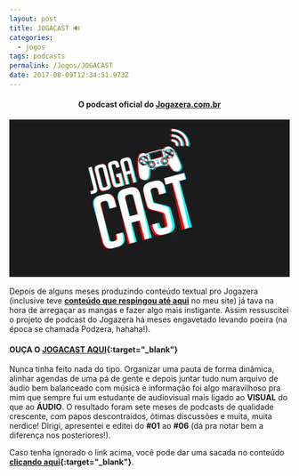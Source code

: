 ```yaml
---
layout: post
title: JOGACAST 🔊
categories:
  - jogos
tags: podcasts
permalink: /Jogos/JOGACAST
date: 2017-08-09T12:34:51.973Z
---
```

<h4><p style="text-align:center"><strong>O podcast oficial do <a href="/Trampos/jogazera">Jogazera.com.br</a></strong></p></h4>

![](/images/uploads/1_ioyfsicuc-kzzmvtj_ovua.png)

Depois de alguns meses produzindo conteúdo textual pro Jogazera (inclusive teve **[conteúdo que respingou até aqui](/textos/gamedesigncomportamental.html)** no meu site) já tava na hora de arregaçar as mangas e fazer algo mais instigante. Assim ressuscitei o projeto de podcast do Jogazera há meses engavetado levando poeira (na época se chamada Podzera, hahaha!).

#### OUÇA O [JOGACAST AQUI](http://jogazera.com.br/tag/jogacast/page/2/){:target="_blank"}

Nunca tinha feito nada do tipo. Organizar uma pauta de forma dinâmica, alinhar agendas de uma pá de gente e depois juntar tudo num arquivo de áudio bem balanceado com música e informação foi algo maravilhoso pra mim que sempre fui um estudante de audiovisual mais ligado ao **VISUAL** do que ao **ÁUDIO**. O resultado foram sete meses de podcasts de qualidade crescente, com papos descontraídos, ótimas discussões e muita, muita nerdice! Dirigi, apresentei e editei do **\#01** ao **\#06** (dá pra notar bem a diferença nos posteriores!).

Caso tenha ignorado o link acima, você pode dar uma sacada no conteúdo **[clicando aqui](http://jogazera.com.br/tag/jogacast/page/2/){:target="_blank"}**.